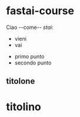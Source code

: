 # fastai-course

Ciao --come-- *stai*:
- vieni
- vai

* primo punto
* secondo punto
 ## titolone
 # titolino
 
